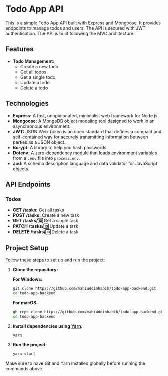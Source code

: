 # Todo App API

This is a simple Todo App API built with Express and Mongoose. It provides endpoints to manage todos and users. The API is secured with JWT authentication. The API is built following the MVC architecture.

## Features

- **Todo Management:**
  - Create a new todo
  - Get all todos
  - Get a single todo
  - Update a todo
  - Delete a todo

## Technologies

- **Express:** A fast, unopinionated, minimalist web framework for Node.js.
- **Mongoose:** A MongoDB object modeling tool designed to work in an asynchronous environment.
- **JWT:** JSON Web Token is an open standard that defines a compact and self-contained way for securely transmitting information between parties as a JSON object.
- **Bcrypt:** A library to help you hash passwords.
- **Dotenv:** A zero-dependency module that loads environment variables from a `.env` file into `process.env`.
- **Jod:** A schema description language and data validator for JavaScript objects.

## API Endpoints

### Todos

- **GET /tasks:** Get all tasks
- **POST /tasks:** Create a new task
- **GET /tasks/:id:** Get a single task
- **PATCH /tasks/:id:** Update a task
- **DELETE /tasks/:id:** Delete a task

## Project Setup

Follow these steps to set up and run the project:

1. **Clone the repository:**

   **For Windows:**

   ```bash
   git clone https://github.com/mahiuddinhabib/todo-app-backend.git
   cd todo-app-backend
   ```

   **For macOS:**

   ```bash
   gh repo clone https://github.com/mahiuddinhabib/todo-app-backend.git
   cd todo-app-backend
   ```

2. **Install dependencies using [Yarn](https://yarnpkg.com/):**

   ```bash
   yarn
   ```

3. **Run the project:**
   ```bash
   yarn start
   ```

Make sure to have Git and Yarn installed globally before running the commands above.

